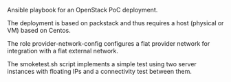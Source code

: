 Ansible playbook for an OpenStack PoC deployment.

The deployment is based on packstack and thus requires a host (physical or VM)
based on Centos.

The role provider-network-config configures a flat provider network for
integration with a flat external network.

The smoketest.sh script implements a simple test using two server instances with
floating IPs and a connectivity test between them.